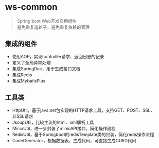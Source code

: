 # ws-common
> Spring boot Web开发自用组件  
> 避免重复造轮子，避免重复依赖的管理

## 集成的组件
- 使用AOP，实现controller请求、返回日志的记录
- 定义了全局异常处理
- 集成SpringDoc，用于生成接口文档
- 集成Redis
- 集成MybatisPlus

## 工具类
- HttpUtil，基于java.net包实现的HTTP请求工具，支持GET、POST、SSL、非SSL请求
- JsoupUtil，比较主流的html、xml解析工具
- MinioUtil，进一步封装了minioAPI接口，简化操作流程
- RedisUtil，基于Springboot的redisTemplate类的封装，简化redis操作流程
- CodeGenerator，根据数据表，生成代码，可直接生成CURD代码